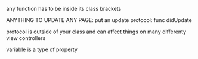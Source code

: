 any function has to be inside its class brackets

ANYTHING TO UPDATE ANY PAGE: put an update protocol:
func didUpdate

protocol is outside of your class and can affect things on many differenty view controllers 


variable is a type of property 
